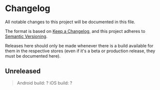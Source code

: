 # Changelog

All notable changes to this project will be documented in this file.

The format is based on [Keep a Changelog](https://keepachangelog.com/en/1.0.0/),
and this project adheres to [Semantic Versioning](https://semver.org/spec/v2.0.0.html).

Releases here should only be made whenever there is a build available for them in the respective stores (even if it's
a beta or production release, they must be documented here).

## Unreleased

> Android build: ?
> iOS build: ?